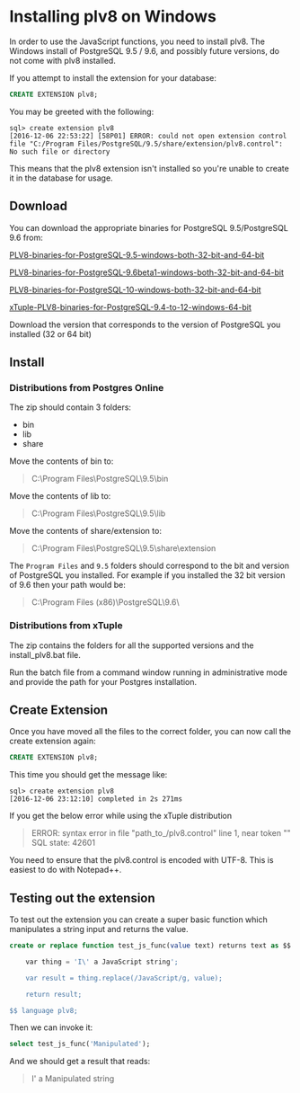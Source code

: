 # Installing plv8 on Windows

In order to use the JavaScript functions, you need to install plv8. The Windows install of PostgreSQL 9.5 / 9.6, and possibly future versions, do not come with plv8 installed.

If you attempt to install the extension for your database:

```sql
CREATE EXTENSION plv8;
```

You may be greeted with the following:

    sql> create extension plv8
    [2016-12-06 22:53:22] [58P01] ERROR: could not open extension control file "C:/Program Files/PostgreSQL/9.5/share/extension/plv8.control": No such file or directory

This means that the plv8 extension isn't installed so you're unable to create it in the database for usage.

## Download

You can download the appropriate binaries for PostgreSQL 9.5/PostgreSQL 9.6 from:

[PLV8-binaries-for-PostgreSQL-9.5-windows-both-32-bit-and-64-bit](http://www.postgresonline.com/journal/archives/360-PLV8-binaries-for-PostgreSQL-9.5-windows-both-32-bit-and-64-bit.html)

[PLV8-binaries-for-PostgreSQL-9.6beta1-windows-both-32-bit-and-64-bit](http://www.postgresonline.com/journal/archives/367-PLV8-binaries-for-PostgreSQL-9.6beta1-windows-both-32-bit-and-64-bit.html)

[PLV8-binaries-for-PostgreSQL-10-windows-both-32-bit-and-64-bit](http://www.postgresonline.com/journal/archives/379-PLV8-binaries-for-PostgreSQL-10-windows-both-32-bit-and-64-bit.htmll)

[xTuple-PLV8-binaries-for-PostgreSQL-9.4-to-12-windows-64-bit](http://updates.xtuple.com/updates/plv8/win/xtuple_plv8.zip)

Download the version that corresponds to the version of PostgreSQL you installed (32 or 64 bit)

## Install

### Distributions from Postgres Online

The zip should contain 3 folders:

- bin
- lib
- share

Move the contents of bin to:

> C:\Program Files\PostgreSQL\9.5\bin

Move the contents of lib to:

> C:\Program Files\PostgreSQL\9.5\lib

Move the contents of share/extension to:

> C:\Program Files\PostgreSQL\9.5\share\extension

The `Program Files` and `9.5` folders should correspond to the bit and version of PostgreSQL you installed. For example if you installed the 32 bit version of 9.6 then your path would be:

> C:\Program Files (x86)\PostgreSQL\9.6\

### Distributions from xTuple

The zip contains the folders for all the supported versions and the install_plv8.bat file.

Run the batch file from a command window running in administrative mode and provide the path for your Postgres installation.

## Create Extension

Once you have moved all the files to the correct folder, you can now call the create extension again:

```sql
CREATE EXTENSION plv8;
```

This time you should get the message like:

    sql> create extension plv8
    [2016-12-06 23:12:10] completed in 2s 271ms

If you get the below error while using the xTuple distribution

> ERROR:  syntax error in file "path_to_/plv8.control" line 1, near token ""
> SQL state: 42601

You need to ensure that the plv8.control is encoded with UTF-8. This is easiest to do with Notepad++.

## Testing out the extension

To test out the extension you can create a super basic function which manipulates a string input and returns the value.

```sql
create or replace function test_js_func(value text) returns text as $$

    var thing = 'I\' a JavaScript string';

    var result = thing.replace(/JavaScript/g, value);

    return result;

$$ language plv8;
```

Then we can invoke it:

```sql
select test_js_func('Manipulated');
```

And we should get a result that reads:

> I' a Manipulated string
